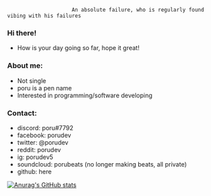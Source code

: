                          An absolute failure, who is regularly found vibing with his failures

### Hi there!
- How is your day going so far, hope it great!

### About me:
- Not single
- poru is a pen name
- Interested in programming/software developing

### Contact:
- discord: poru#7792
- facebook: porudev
- twitter: @porudev
- reddit: porudev
- ig: porudev5
- soundcloud: porubeats (no longer making beats, all private)
- github: here

[![Anurag's GitHub stats](https://github-readme-stats.vercel.app/api?username=porudev&custom_title=My%20GitHub%27s%20Stats&count_private=true&include_all_commits=true&show_icons=true&theme=nord)](https://github.com/anuraghazra/github-readme-stats)
